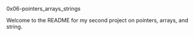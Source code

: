 0x06-pointers_arrays_strings

Welcome to the README for my second project on pointers, arrays, and string. 

